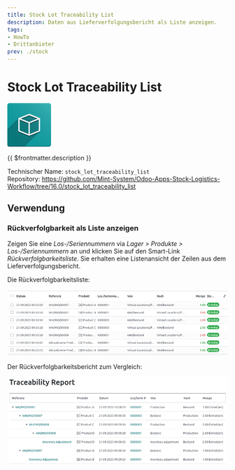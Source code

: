 ```yaml
---
title: Stock Lot Traceability List
description: Daten aus Lieferverfolgungsbericht als Liste anzeigen.
tags:
- HowTo
- Drittanbieter
prev: ./stock
---
```

# Stock Lot Traceability List
![icon_oms_box](attachments/icon_oms_box.png)

{{ $frontmatter.description }}

Technischer Name: `stock_lot_traceability_list`\
Repository: <https://github.com/Mint-System/Odoo-Apps-Stock-Logistics-Workflow/tree/16.0/stock_lot_traceability_list>


## Verwendung

### Rückverfolgbarkeit als Liste anzeigen

Zeigen Sie eine *Los-/Seriennummern* via *Lager > Produkte > Los-/Seriennummern* an und klicken Sie auf den Smart-Link *Rückverfolgbarkeitsliste*. Sie erhalten eine Listenansicht der Zeilen aus dem Lieferverfolgungsbericht.

Die Rückverfolgbarkeitsliste:

![](attachments/Stock%20Lot%20Traceability%20List.png)

Der Rückverfolgbarkeitsbericht zum Vergleich:

![](attachments/Stock%20Lot%20Traceability%20List%20Report.png)
